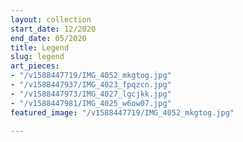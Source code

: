 ```yaml
---
layout: collection
start_date: 12/2020
end_date: 05/2020
title: Legend
slug: legend
art_pieces:
- "/v1588447719/IMG_4052_mkgtog.jpg"
- "/v1588447937/IMG_4023_fpqzcn.jpg"
- "/v1588447973/IMG_4027_lgcjkk.jpg"
- "/v1588447981/IMG_4025_w6ow07.jpg"
featured_image: "/v1588447719/IMG_4052_mkgtog.jpg"

---
```

